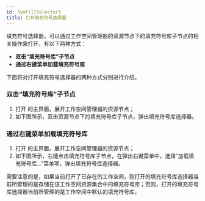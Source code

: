 ```yaml
---
id: SymFillSelector1
title: 打开填充符号选择器
---
```

填充符号选择器，可以通过工作空间管理器的资源节点下的填充符号库子节点的相关操作来打开，有以下两种方式：

* **双击“填充符号库”子节点**
* **通过右键菜单加载填充符号库**

下面将对打开填充符号选择器的两种方式分别进行介绍。

### 双击“填充符号库”子节点

1. 打开  的主界面，展开工作空间管理器的资源节点；
2. 如下图所示，双击资源节点下的填充符号库子节点，弹出填充符号库选择器。

### 通过右键菜单加载填充符号库

1. 打开  的主界面，展开工作空间管理器的资源节点；
2. 如下图所示，右键点击填充符号库子节点，在弹出右键菜单中，选择“加载填充符号库...”菜单项，弹出填充符号库选择器。

需要注意的是，如果当前打开了已存在的工作空间，则打开的填充符号库选择器当前所管理的是存储在该工作空间资源集合中的填充符号库；否则，打开的填充符号库选择器当前所管理的是工作空间中默认的填充符号库。
